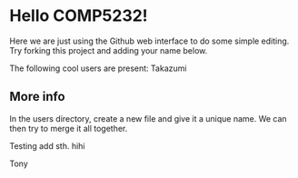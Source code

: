# Hello COMP5232!

Here we are just using the Github web interface to do some simple editing.
Try forking this project and adding your name below.

The following cool users are present:
Takazumi


## More info
In the users directory, create a new file and give it a unique name.
We can then try to merge it all together.

Testing add sth. hihi

Tony
